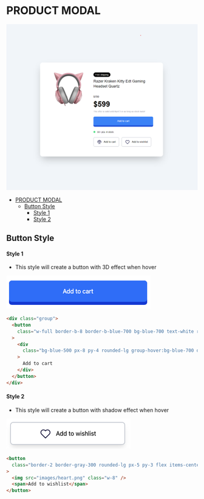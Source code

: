 # PRODUCT MODAL

![](./images/product-modal.png)

- [PRODUCT MODAL](#product-modal)
  - [Button Style](#button-style)
    - [Style 1](#style-1)
    - [Style 2](#style-2)

## Button Style

#### Style 1

- This style will create a button with 3D effect when hover

![](./images/button-3d.png)

```html
<div class="group">
  <button
    class="w-full border-b-8 border-b-blue-700 bg-blue-700 text-white rounded-lg group-hover:border-t-8 group-hover:border-t-blue-700 group-hover:border-b-0 group-hover:shadow-lg transition-all duration-150"
  >
    <div
      class="bg-blue-500 px-8 py-4 rounded-lg group-hover:bg-blue-700 duration-150"
    >
      Add to cart
    </div>
  </button>
</div>
```

#### Style 2

- This style will create a button with shadow effect when hover

![](./images/button-shadow.png)

```html
<button
  class="border-2 border-gray-300 rounded-lg px-5 py-3 flex items-center justify-center space-x-3 hover:-translate-y-0.5 hover:shadow-lg transition-all duration-150"
>
  <img src="images/heart.png" class="w-8" />
  <span>Add to wishlist</span>
</button>
```
